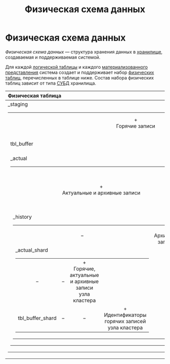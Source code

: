 ﻿---
layout: default
title: Физическая схема данных
nav_order: 10
parent: Основные понятия
grand_parent: Обзор понятий, компонентов и связей
has_children: false
has_toc: false
---

# Физическая схема данных

_Физическая схема данных_ — структура хранения данных в 
[хранилище](../data_storage/data_storage.md), создаваемая и поддерживаемая системой.

Для каждой [логической таблицы](../logical_table/logical_table.md) и каждого 
[материализованного представления](../materialized_view/materialized_view.md) система 
создает и поддерживает набор [физических таблиц](../physical_table/physical_table.md), перечисленных 
в таблице ниже. 
Состав набора физических таблиц зависит от типа [СУБД](../../../introduction/supported_DBMS/supported_DBMS.md) 
хранилища.

| Физическая таблица | ADB | ADG | ADQM
|:-|:-:|:-:|:-:
| <table>_staging | +<br>Горячие записи | +<br>Горячие записи | −
| tbl_buffer | − | − | +<br>Идентификаторы горячих записей
| <table>_actual | +<br>Актуальные и архивные записи | +<br>Актуальные записи | +<br>Горячие, актуальные и архивные записи **всех** узлов кластера
| <table>_history | − | +<br>Архивные записи | −
| <table>_actual_shard | − | − | +<br>Горячие, актуальные и архивные записи узла кластера
| tbl_buffer_shard | − | − | +<br>Идентификаторы горячих записей узла кластера